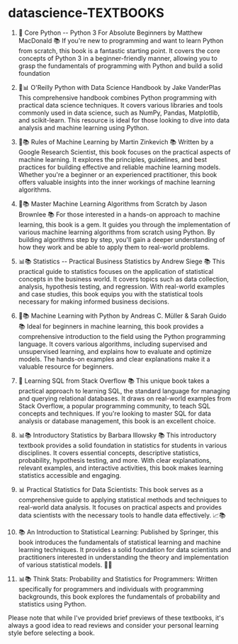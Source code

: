 # datascience-TEXTBOOKS 


1. 🐍 Core Python -- Python 3 For Absolute Beginners by Matthew MacDonald 📚
If you're new to programming and want to learn Python from scratch, this book is a fantastic starting point. It covers the core concepts of Python 3 in a beginner-friendly manner, allowing you to grasp the fundamentals of programming with Python and build a solid foundation

2. 🐍📊 O'Reilly Python with Data Science Handbook by Jake VanderPlas 
This comprehensive handbook combines Python programming with practical data science techniques. It covers various libraries and tools commonly used in data science, such as NumPy, Pandas, Matplotlib, and scikit-learn. This resource is ideal for those looking to dive into data analysis and machine learning using Python.

3. 🤖📚 Rules of Machine Learning by Martin Zinkevich 📚
Written by a Google Research Scientist, this book focuses on the practical aspects of machine learning. It explores the principles, guidelines, and best practices for building effective and reliable machine learning models. Whether you're a beginner or an experienced practitioner, this book offers valuable insights into the inner workings of machine learning algorithms.

4. 🤖📚 Master Machine Learning Algorithms from Scratch by Jason Brownlee 📚
For those interested in a hands-on approach to machine learning, this book is a gem. It guides you through the implementation of various machine learning algorithms from scratch using Python. By building algorithms step by step, you'll gain a deeper understanding of how they work and be able to apply them to real-world problems.

5. 📊📚 Statistics -- Practical Business Statistics by Andrew Siege 📚
This practical guide to statistics focuses on the application of statistical concepts in the business world. It covers topics such as data collection, analysis, hypothesis testing, and regression. With real-world examples and case studies, this book equips you with the statistical tools necessary for making informed business decisions.

6. 🤖📚 Machine Learning with Python by Andreas C. Müller & Sarah Guido 📚
Ideal for beginners in machine learning, this book provides a comprehensive introduction to the field using the Python programming language. It covers various algorithms, including supervised and unsupervised learning, and explains how to evaluate and optimize models. The hands-on examples and clear explanations make it a valuable resource for beginners.

7. 💾 Learning SQL from Stack Overflow 📚
This unique book takes a practical approach to learning SQL, the standard language for managing and querying relational databases. It draws on real-world examples from Stack Overflow, a popular programming community, to teach SQL concepts and techniques. If you're looking to master SQL for data analysis or database management, this book is an excellent choice.

8. 📊📚 Introductory Statistics by Barbara Illowsky 📚
This introductory textbook provides a solid foundation in statistics for students in various disciplines. It covers essential concepts, descriptive statistics, probability, hypothesis testing, and more. With clear explanations, relevant examples, and interactive activities, this book makes learning statistics accessible and engaging.

9. 📊 Practical Statistics for Data Scientists: This book serves as a comprehensive guide to applying statistical methods and techniques to real-world data analysis. It focuses on practical aspects and provides data scientists with the necessary tools to handle data effectively. 📈📚

10. 📚 An Introduction to Statistical Learning: Published by Springer, this book introduces the fundamentals of statistical learning and machine learning techniques. It provides a solid foundation for data scientists and practitioners interested in understanding the theory and implementation of various statistical models. 🌳🤖

11. 📊📚 Think Stats: Probability and Statistics for Programmers: Written specifically for programmers and individuals with programming backgrounds, this book explores the fundamentals of probability and statistics using Python.

Please note that while I've provided brief previews of these textbooks, it's always a good idea to read reviews and consider your personal learning style before selecting a book.

